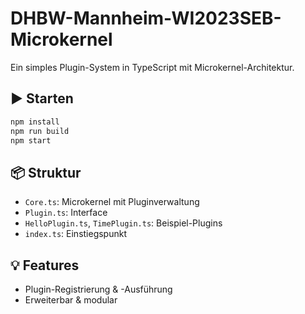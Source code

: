 # DHBW-Mannheim-WI2023SEB-Microkernel

Ein simples Plugin-System in TypeScript mit Microkernel-Architektur.

## ▶️ Starten

```bash
npm install
npm run build
npm start
```

## 📦 Struktur

- `Core.ts`: Microkernel mit Pluginverwaltung
- `Plugin.ts`: Interface
- `HelloPlugin.ts`, `TimePlugin.ts`: Beispiel-Plugins
- `index.ts`: Einstiegspunkt

## 💡 Features

- Plugin-Registrierung & -Ausführung
- Erweiterbar & modular
